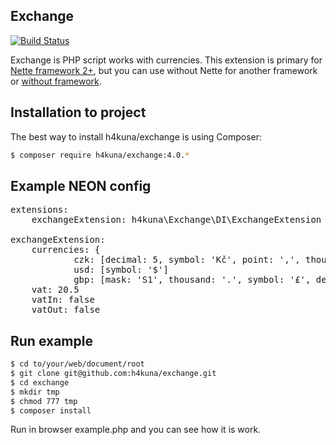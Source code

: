 Exchange
-------
[![Build Status](https://travis-ci.org/h4kuna/exchange.png)](https://travis-ci.org/h4kuna/exchange)

Exchange is PHP script works with currencies. This extension is primary for [Nette framework 2+](http://nette.org/), but you can use without Nette for another framework or [without framework](https://github.com/h4kuna/exchange/tree/master/NoFramework).

Installation to project
-----------------------
The best way to install h4kuna/exchange is using Composer:
```sh
$ composer require h4kuna/exchange:4.0.*
```

Example NEON config
-------------------
<pre>
extensions:
    exchangeExtension: h4kuna\Exchange\DI\ExchangeExtension

exchangeExtension:
    currencies: {
            czk: [decimal: 5, symbol: 'Kč', point: ',', thousand: ' ', mask: 'S 1', zeroClear: true]
            usd: [symbol: '$']
            gbp: [mask: 'S1', thousand: '.', symbol: '£', decimal: 0] }
    vat: 20.5
    vatIn: false
    vatOut: false
</pre>

Run example
-----------
```sh
$ cd to/your/web/document/root
$ git clone git@github.com:h4kuna/exchange.git
$ cd exchange
$ mkdir tmp
$ chmod 777 tmp
$ composer install
```
Run in browser example.php and you can see how it is work.
